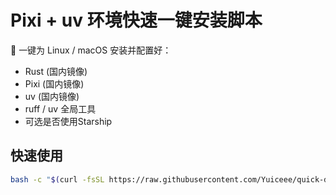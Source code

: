 # Pixi + uv 环境快速一键安装脚本

🚀 一键为 Linux / macOS 安装并配置好：
- Rust (国内镜像)
- Pixi (国内镜像)
- uv (国内镜像)
- ruff / uv 全局工具
- 可选是否使用Starship

## 快速使用

```bash
bash -c "$(curl -fsSL https://raw.githubusercontent.com/Yuiceee/quick-dev-setup/main/install.sh)"
